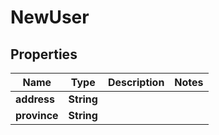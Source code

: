 # NewUser

## Properties
Name | Type | Description | Notes
------------ | ------------- | ------------- | -------------
**address** | **String** |  | 
**province** | **String** |  | 
